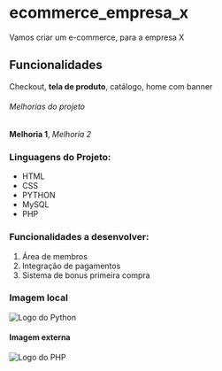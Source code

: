 # ecommerce_empresa_x

Vamos criar um e-commerce, para a empresa X

## Funcionalidades

Checkout, **tela de produto**, catálogo, home com banner


###### Melhorias do projeto

__Melhoria 1__, _Melhoria 2_

### Linguagens do Projeto:

* HTML
* CSS
* PYTHON
* MySQL
* PHP

### Funcionalidades a desenvolver:

1. Área de membros
2. Integração de pagamentos
3. Sistema de bonus primeira compra

### Imagem local

![Logo do Python](img/python.png)

#### Imagem externa

![Logo do PHP](https:/imagem)
